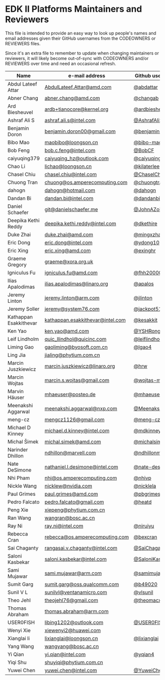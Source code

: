 EDK II Platforms Maintainers and Reviewers
==========================================

This file is intended to provide an easy way to look up people's names and email addresses given their GitHub
usernames from the CODEOWNERS or REVIEWERS files.

Since it's an extra file to remember to update when changing maintainers or reviewers, it will likely become
out-of-sync with CODEOWNERS and/or REVIEWERS over time and need an occasional refresh.

| Name                   | e-mail address                   | Github username                                      |
|------------------------|----------------------------------|------------------------------------------------------|
| Abdul Lateef Attar     | AbdulLateef.Attar@amd.com        | [@abdattar](https://github.com/abdattar)             |
| Abner Chang            | abner.chang@amd.com              | [@changab](https://github.com/changab)               |
| Ard Biesheuvel         | ardb+tianocore@kernel.org        | [@ardbiesheuvel](https://github.com/ardbiesheuvel)   |
| Ashraf Ali S           | ashraf.ali.s@intel.com           | [@AshrafAliS](https://github.com/AshrafAliS)         |
| Benjamin Doron         | benjamin.doron00@gmail.com       | [@benjamindoron](https://github.com/benjamindoron)   |
| Bibo Mao               | maobibo@loongson.cn              | [@bibo-mao](https://github.com/bibo-mao)             |
| Bob Feng               | bob.c.feng@intel.com             | [@BobCF](https://github.com/BobCF)                   |
| caiyuqing379           | caiyuqing_hz@outlook.com         | [@caiyuqing379](https://github.com/caiyuqing379)     |
| Chao Li                | lichao@loongson.cn               | [@kilaterlee](https://github.com/kilaterlee)         |
| Chasel Chiu            | chasel.chiu@intel.com            | [@ChaselChiu](https://github.com/ChaselChiu)         |
| Chuong Tran            | chuong@os.amperecomputing.com    | [@chuongtranle](https://github.com/chuongtranle)     |
| dahogn                 | dahogn@hotmail.com               | [@dahogn](https://github.com/dahogn)                 |
| Dandan Bi              | dandan.bi@intel.com              | [@dandanbi](https://github.com/dandanbi)             |
| Daniel Schaefer        | git@danielschaefer.me            | [@JohnAZoidberg](https://github.com/JohnAZoidberg)   |
| Deepika Kethi Reddy    | deepika.kethi.reddy@intel.com    | [@dkethire](https://github.com/dkethire)             |
| Duke Zhai              | duke.zhai@amd.com                | [@mingxzha](https://github.com/mingxzha)             |
| Eric Dong              | eric.dong@intel.com              | [@ydong10](https://github.com/ydong10)               |
| Eric Xing              | eric.xing@amd.com                | [@exinghr](https://github.com/exinghr)               |
| Graeme Gregory         | graeme@xora.org.uk               |                                                      |
| Igniculus Fu           | igniculus.fu@amd.com             | [@fhh200000](https://github.com/fhh200000)           |
| Ilias Apalodimas       | ilias.apalodimas@linaro.org      | [@apalos](https://github.com/apalos)                 |
| Jeremy Linton          | jeremy.linton@arm.com            | [@jlinton](https://github.com/jlinton)               |
| Jeremy Soller          | jeremy@system76.com              | [@jackpot51](https://github.com/jackpot51)           |
| Kathappan Esakkithevar | kathappan.esakkithevar@intel.com | [@kesakkit](https://github.com/kesakkit)             |
| Ken Yao                | ken.yao@amd.com                  | [@YSHRong](https://github.com/YSHRong)               |
| Leif Lindholm          | quic_llindhol@quicinc.com        | [@leiflindholm](https://github.com/leiflindholm)     |
| Liming Gao             | gaoliming@byosoft.com.cn         | [@lgao4](https://github.com/lgao4)                   |
| Ling Jia               | jialing@phytium.com.cn           |                                                      |
| Marcin Juszkiewicz     | marcin.juszkiewicz@linaro.org    | [@hrw](https://github.com/hrw)                       |
| Marcin Wojtas          | marcin.s.wojtas@gmail.com        | [@wojtas-marcin](https://github.com/wojtas-marcin)   |
| Marvin Häuser          | mhaeuser@posteo.de               | [@mhaeuser](https://github.com/mhaeuser)             |
| Meenakshi Aggarwal     | meenakshi.aggarwal@nxp.com       | [@Meenakshi88](https://github.com/Meenakshi88)       |
| meng-cz                | mengcz1126@gmail.com             | [@meng-cz](https://github.com/meng-cz)               |
| Michael D Kinney       | michael.d.kinney@intel.com       | [@mdkinney](https://github.com/mdkinney)             |
| Michal Šimek           | michal.simek@amd.com             | [@michalsimek](https://github.com/michalsimek)       |
| Narinder Dhillon       | ndhillon@marvell.com             | [@ndhillonm](https://github.com/ndhillonm)           |
| Nate DeSimone          | nathaniel.l.desimone@intel.com   | [@nate-desimone](https://github.com/nate-desimone)   |
| Nhi Pham               | nhi@os.amperecomputing.com       | [@nhivp](https://github.com/nhivp)                   |
| Nickle Wang            | nicklew@nvidia.com               | [@nicklela](https://github.com/nicklela)             |
| Paul Grimes            | paul.grimes@amd.com              | [@pbgrimes](https://github.com/pbgrimes)             |
| Pedro Falcato          | pedro.falcato@gmail.com          | [@heatd](https://github.com/heatd)                   |
| Peng Xie               | xiepeng@phytium.com.cn           |                                                      |
| Ran Wang               | wangran@bosc.ac.cn               |                                                      |
| Ray Ni                 | ray.ni@intel.com                 | [@niruiyu](https://github.com/niruiyu)               |
| Rebecca Cran           | rebecca@os.amperecomputing.com   | [@bexcran](https://github.com/bexcran)               |
| Sai Chaganty           | rangasai.v.chaganty@intel.com    | [@SaiChaganty](https://github.com/SaiChaganty)       |
| Saloni Kasbekar        | saloni.kasbekar@intel.com        | [@SaloniKasbekar](https://github.com/SaloniKasbekar) |
| Sami Mujawar           | sami.mujawar@arm.com             | [@samimujawar](https://github.com/samimujawar)       |
| Sumit Garg             | sumit.garg@oss.qualcomm.com      | [@b49020](https://github.com/b49020)                 |
| Sunil V L              | sunilvl@ventanamicro.com         | [@vlsunil](https://github.com/vlsunil)               |
| Theo Jehl              | theojehl76@gmail.com             | [@theomacx86](https://github.com/theomacx86)         |
| Thomas Abraham         | thomas.abraham@arm.com           |                                                      |
| USER0FISH              | libing1202@outlook.com           | [@USER0FISH](https://github.com/USER0FISH)           |
| Wenyi Xie              | xiewenyi2@huawei.com             |                                                      |
| Xianglai li            | lixianglai@loongson.cn           | [@lixianglai](https://github.com/lixianglai)         |
| Yang Wang              | wangyang@bosc.ac.cn              |                                                      |
| Yi Qian                | yi.qian@intel.com                | [@yqian4](https://github.com/yqian4)                 |
| Yiqi Shu               | shuyiqi@phytium.com.cn           |                                                      |
| Yuwei Chen             | yuwei.chen@intel.com             | [@YuweiChen1110](https://github.com/YuweiChen1110)   |

